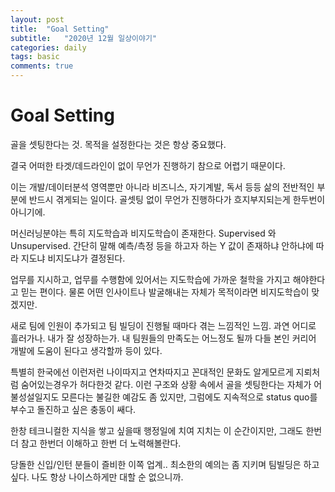 ```yaml
---
layout: post
title:  "Goal Setting"
subtitle:   "2020년 12월 일상이야기"
categories: daily
tags: basic
comments: true
---
```

# Goal Setting
골을 셋팅한다는 것. 목적을 설정한다는 것은 항상 중요했다.


결국 어떠한 타겟/데드라인이 없이 무언가 진행하기 참으로 어렵기 때문이다.



이는 개발/데이터분석 영역뿐만 아니라 비즈니스, 자기계발, 독서 등등 삶의 전반적인 부분에 반드시 겪게되는 일이다. 골셋팅 없이 무언가 진행하다가 흐지부지되는게 한두번이 아니기에.



머신러닝분야는 특히 지도학습과 비지도학습이 존재한다. Supervised 와 Unsupervised. 간단히 말해 예측/측정 등을 하고자 하는 Y 값이 존재하냐 안하냐에 따라 지도냐 비지도냐가 결정된다.



업무를 지시하고, 업무를 수행함에 있어서는 지도학습에 가까운 철학을 가지고 해야한다고 믿는 편이다. 물론 어떤 인사이트나 발굴해내는 자체가 목적이라면 비지도학습이 맞겠지만.



새로 팀에 인원이 추가되고 팀 빌딩이 진행될 때마다 겪는 느낌적인 느낌. 과연 어디로 흘러가나. 내가 잘 성장하는가. 내 팀원들의 만족도는 어느정도 될까 다들 본인 커리어 개발에 도움이 된다고 생각할까 등이 있다.



특별히 한국에선 이런저런 나이따지고 연차따지고 꼰대적인 문화도 알게모르게 지뢰처럼 숨어있는경우가 허다한것 같다. 이런 구조와 상황 속에서 골을 셋팅한다는 자체가 어불성설일지도 모른다는 불길한 예감도 좀 있지만, 그럼에도 지속적으로 status quo를 부수고 돌진하고 싶은 충동이 쌔다.



한창 테크니컬한 지식을 쌓고 싶을때 행정일에 치여 지치는 이 순간이지만, 그래도 한번더 참고 한번더 이해하고 한번 더 노력해볼란다.



당돌한 신입/인턴 분들이 즐비한 이쪽 업계.. 최소한의 예의는 좀 지키며 팀빌딩은 하고 싶다. 나도 항상 나이스하게만 대할 순 없으니까.